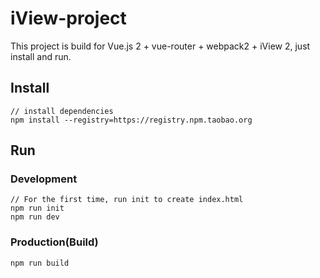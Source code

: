 # iView-project

This project is build for Vue.js 2 + vue-router + webpack2 + iView 2, just install and run.

## Install
```bush
// install dependencies
npm install --registry=https://registry.npm.taobao.org
```
## Run
### Development
```bush
// For the first time, run init to create index.html
npm run init
npm run dev
```
### Production(Build)
```bush
npm run build
```

